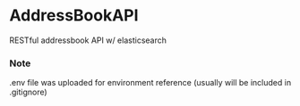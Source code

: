 # AddressBookAPI

RESTful addressbook API w/ elasticsearch

### Note

.env file was uploaded for environment reference (usually will be included in .gitignore)
